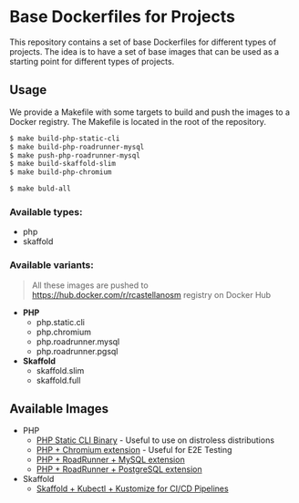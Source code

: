 # Base Dockerfiles for Projects

This repository contains a set of base Dockerfiles for different types of projects. The idea is to have a set of base
images that can be used as a starting point for different types of projects.

## Usage

We provide a Makefile with some targets to build and push the images to a Docker registry. The Makefile is located in
the root of the repository.

```bash
$ make build-php-static-cli
$ make build-php-roadrunner-mysql
$ make push-php-roadrunner-mysql
$ make build-skaffold-slim
$ make build-php-chromium

$ make buld-all
```

### **Available types:**

- php
- skaffold

### **Available variants:**

> All these images are pushed to https://hub.docker.com/r/rcastellanosm registry on Docker Hub

- **PHP**
  - php.static.cli
  - php.chromium
  - php.roadrunner.mysql
  - php.roadrunner.pgsql
- **Skaffold**
  - skaffold.slim
  - skaffold.full

## Available Images

- PHP
  - [PHP Static CLI Binary](php/Dockerfile.static.php.alpine) - Useful to use on distroless distributions
  - [PHP + Chromium extension](php/Dockerfile.chromium) - Useful for E2E Testing
  - [PHP + RoadRunner + MySQL extension](php/Dockerfile.roadrunner.mysql)
  - [PHP + RoadRunner + PostgreSQL extension](php/Dockerfile.roadrunner.pgsql)
- Skaffold
  - [Skaffold + Kubectl + Kustomize for CI/CD Pipelines](skaffold/Dockerfile.slim)